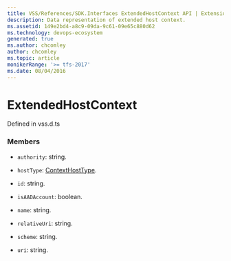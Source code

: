 ```yaml
---
title: VSS/References/SDK.Interfaces ExtendedHostContext API | Extensions for Azure DevOps Services
description: Data representation of extended host context.
ms.assetid: 149e2bd4-a8c9-09da-9c61-09e65c880d62
ms.technology: devops-ecosystem
generated: true
ms.author: chcomley
author: chcomley
ms.topic: article
monikerRange: '>= tfs-2017'
ms.date: 08/04/2016
---
```


# ExtendedHostContext

Defined in vss.d.ts

### Members

* `authority`: string.

* `hostType`: [ContextHostType](../../../VSS/References/SDK_Interfaces/ContextHostType.md).

* `id`: string.

* `isAADAccount`: boolean.

* `name`: string.

* `relativeUri`: string.

* `scheme`: string.

* `uri`: string.
